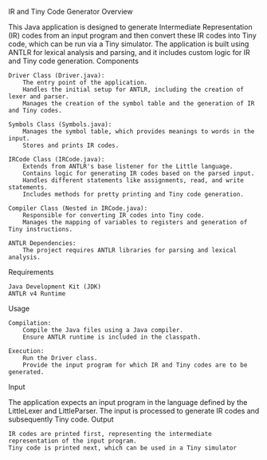 IR and Tiny Code Generator
Overview

This Java application is designed to generate Intermediate Representation (IR) codes from an input program and then convert these IR codes into Tiny code, which can be run via a Tiny simulator. The application is built using ANTLR for lexical analysis and parsing, and it includes custom logic for IR and Tiny code generation.
Components

    Driver Class (Driver.java):
        The entry point of the application.
        Handles the initial setup for ANTLR, including the creation of lexer and parser.
        Manages the creation of the symbol table and the generation of IR and Tiny codes.

    Symbols Class (Symbols.java):
        Manages the symbol table, which provides meanings to words in the input.
        Stores and prints IR codes.

    IRCode Class (IRCode.java):
        Extends from ANTLR's base listener for the Little language.
        Contains logic for generating IR codes based on the parsed input.
        Handles different statements like assignments, read, and write statements.
        Includes methods for pretty printing and Tiny code generation.

    Compiler Class (Nested in IRCode.java):
        Responsible for converting IR codes into Tiny code.
        Manages the mapping of variables to registers and generation of Tiny instructions.

    ANTLR Dependencies:
        The project requires ANTLR libraries for parsing and lexical analysis.

Requirements

    Java Development Kit (JDK)
    ANTLR v4 Runtime

Usage

    Compilation:
        Compile the Java files using a Java compiler.
        Ensure ANTLR runtime is included in the classpath.

    Execution:
        Run the Driver class.
        Provide the input program for which IR and Tiny codes are to be generated.

Input

The application expects an input program in the language defined by the LittleLexer and LittleParser. The input is processed to generate IR codes and subsequently Tiny code.
Output

    IR codes are printed first, representing the intermediate representation of the input program.
    Tiny code is printed next, which can be used in a Tiny simulator
